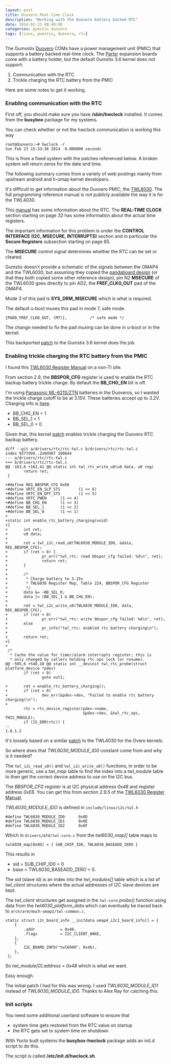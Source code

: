 ```yaml
---
layout: post
title: Duovero Real-time Clock
description: "Working with the Duovero battery backed RTC"
date: 2014-02-23 08:49:00
categories: gumstix duovero
tags: [linux, gumstix, duovero, rtc]
---
```


The Gumxstix [Duovero][duovero] COMs have a power management unit (PMIC) that supports a battery backed real-time clock. The [Parlor][parlor] expansion boards come with a battery holder, but the default Gumstix 3.6 kernel does not support:

1. Communication with the RTC
2. Trickle charging the RTC battery from the PMIC

Here are some notes to get it working.

### Enabling communication with the RTC

First off, you should make sure you have **/sbin/hwclock** installed. It comes from the **busybox** package for my systems.

You can check whether or not the hwclock communication is working this way

    root@duovero:~# hwclock -r
    Sun Feb 23 15:33:36 2014  0.000000 seconds

This is from a fixed system with the patches referenced below. A broken system will return zeros for the date and time.
 
The following summary comes from a variety of web postings mainly from upstream android and ti-omap kernel developers.

It's difficult to get information about the Duovero PMIC, the [TWL6030][twl6030]. The full programming reference manual is not publicly available the way it is for the TWL4030.

This [manual][swcs045c] has some information about the RTC. The **REAL-TIME CLOCK** section starting on page 32 has some information about the actual time registers. 

The important information for this problem is under the **CONTROL INTERFACE (I2C, MSECURE, INTERRUPTS)** section and in particular the **Secure Registers** subsection starting on page 85.

The **MSECURE** control signal determines whether the RTC can be set or cleared.
 
Gumstix doesn't provide a schematic of the signals between the OMAP4 and the TWL6030, but assuming they copied the [pandaboard design][pandaboard-schematic] (or that they both copied some other reference design), pin N2 **MSECURE** of the TWL6030 goes directly to pin AD2, the **FREF\_CLK0\_OUT** pad of the OMAP4. 

Mode 3 of this pad is **SYS\_DRM\_MSECURE** which is what is required.

The default u-boot muxes this pad in mode 7, safe mode.

    {PAD0_FREF_CLK0_OUT, (M7)},          /* safe mode */

The change needed to fix the pad muxing can be done in u-boot or in the kernel.

This backported [patch][msecure-mux-patch] to the Gumstix 3.6 kernel does the job.


### Enabling trickle charging the RTC battery from the PMIC

I found this [TWL6030 Register Manual][twl6030-register-manual] on a non-TI site.

From section 2.9, the **BBSPOR\_CFG** register is used to enable the RTC backup battery trickle charge. By default the **BB\_CHG\_EN** bit is off. 

I'm using [Panasonic ML-621S/ZTN][panasonic-battery] batteries in the Duoveros, so I wanted the trickle charge cutoff to be at 3.15V. These batteries accept up to 3.2V. Charging info is [here][battery-charging].

- BB\_CHG\_EN = 1
- BB\_SEL_1 = 1
- BB\_SEL_0 = 0

Given that, this kernel [patch][trickle-charge-patch] enables trickle charging the Duovero RTC backup battery.


    diff --git a/drivers/rtc/rtc-twl.c b/drivers/rtc/rtc-twl.c
    index 9277d94..2a9d467 100644
    --- a/drivers/rtc/rtc-twl.c
    +++ b/drivers/rtc/rtc-twl.c
    @@ -163,6 +163,41 @@ static int twl_rtc_write_u8(u8 data, u8 reg)
            return ret;
     }
    
    +#define REG_BBSPOR_CFG 0xE6
    +#define VRTC_EN_SLP_STS        (1 << 6)
    +#define VRTC_EN_OFF_STS        (1 << 5)
    +#define VRTC_PWEN      (1 << 4)
    +#define BB_CHG_EN      (1 << 3)
    +#define BB_SEL_1       (1 << 2)
    +#define BB_SEL_0       (1 << 1)
    +
    +static int enable_rtc_battery_charging(void)
    +{
    +       int ret;
    +       u8 data;
    +
    +       ret = twl_i2c_read_u8(TWL6030_MODULE_ID0, &data, REG_BBSPOR_CFG);
    +       if (ret < 0) {
    +               pr_err("twl_rtc: read bbspor_cfg failed: %d\n", ret);
    +               return ret;
    +       }
    +
    +       /*
    +        * Charge battery to 3.15v
    +        * TWL6030 Register Map, Table 224, BBSPOR_CFG Register
    +        */
    +       data &= ~BB_SEL_0;
    +       data |= (BB_SEL_1 & BB_CHG_EN);
    +
    +       ret = twl_i2c_write_u8(TWL6030_MODULE_ID0, data, REG_BBSPOR_CFG);
    +       if (ret < 0)
    +               pr_err("twl_rtc: write bbspor_cfg failed: %d\n", ret);
    +       else
    +               pr_info("twl_rtc: enabled rtc battery charging\n");
    +
    +       return ret;
    +}
    +
     /*
      * Cache the value for timer/alarm interrupts register; this is
      * only changed by callers holding rtc ops lock (or resume).
    @@ -505,6 +540,10 @@ static int __devinit twl_rtc_probe(struct platform_device *pdev)
            if (ret < 0)
                    goto out1;
    
    +       ret = enable_rtc_battery_charging();
    +       if (ret < 0)
    +               dev_err(&pdev->dev, "Failed to enable rtc battery charging)\n");
    +
            rtc = rtc_device_register(pdev->name,
                                      &pdev->dev, &twl_rtc_ops, THIS_MODULE);
            if (IS_ERR(rtc)) {
    --
    1.8.1.2
 

It's loosely based on a similar [patch][overo-trickle-charge-patch] to the TWL4030 for the Overo kernels.

So where does that *TWL6030\_MODULE\_ID0* constant come from and why is it needed?

The `twl_i2c_read_u8()` and `twl_i2c_write_u8()` functions, in order to be more generic, use a *twl\_map* table to find the index into a *twl\_module* table to then get the correct device address to use on the I2C bus.  

The *BBSPOR_CFG* register is at I2C physical address *0x48* and register address *0xE6*. You can get this from *section 2.9.5* of the [TWL6030 Register Manual][twl6030-register-manual].

*TWL6030\_MODULE\_IDO* is defined in `include/linux/i2c/twl.h`

    #define TWL6030_MODULE_ID0      0x0D
    #define TWL6030_MODULE_ID1      0x0E
    #define TWL6030_MODULE_ID2      0x0F

Which in `drivers/mfd/twl-core.c` from the *twl6030_map[]* table maps to

    twl6030_map[0x0D] = { SUB_CHIP_ID0, TWL6030_BASEADD_ZERO }

This results in 

* sid = SUB\_CHIP\_ID0 = 0
* base = TWL6030\_BASEADD\_ZERO = 0.

The *sid* (slave id) is an index into the *twl\_modules[]* table which is a list of *twl\_client* structures where the actual addresses of I2C slave devices are kept.

The *twl\_client* structures get assigned in the `twl-core` *probe()* function using data from the *twl4030\_platform\_data* which can eventually be traced back to `arch/arm/mach-omap2/twl-common.c`.

    static struct i2c_board_info __initdata omap4_i2c1_board_info[] = {
        {
            .addr           = 0x48,
            .flags          = I2C_CLIENT_WAKE,
        },
        {
            I2C_BOARD_INFO("twl6040", 0x4b),
        },
     };

So *twl_module[0].address = 0x48* which is what we want.

Easy enough.

The initial patch I had for this was wrong. I used *TWL6030\_MODULE\_ID1* instead of *TWL6030\_MODULE\_ID0*. Thanks to Alex Ray for catching this.

### Init scripts

You need some additional userland software to ensure that

- system time gets restored from the RTC value on startup
- the RTC gets set to system time on shutdown

With Yocto built systems the **busybox-hwclock** package adds an init.d script to do this. 

The script is called **/etc/init.d/hwclock.sh**.


[duovero]: https://store.gumstix.com/index.php/category/43/
[parlor]: https://store.gumstix.com/index.php/products/287/
[twl6030]: http://www.ti.com/product/twl6030
[swcs045c]: http://www.farnell.com/datasheets/1481246.pdf
[pandaboard-schematic]: http://pandaboard.org/sites/default/files/board_reference/pandaboard-ea1/panda-ea1-schematic.pdf
[msecure-mux-patch]: https://github.com/jumpnow/meta-duovero/blob/master/recipes-kernel/linux/linux-stable-3.6/0013-ARM-OMAP4-TWL-mux-sys_drm_msecure-as-output-for-PMIC.patch
[twl6030-register-manual]: http://www.cjemicros.f2s.com/public/datasheets/TWL6030_Register_Map.pdf
[panasonic-battery]: http://www.digikey.com/product-detail/en/ML-621S%2FZTN/P007-ND/965124
[battery-charging]: http://industrial.panasonic.com/www-data/pdf/AAA4000/AAA4000PE17.pdf
[trickle-charge-patch]: https://github.com/jumpnow/meta-duovero/blob/daisy/recipes-kernel/linux/linux-stable-3.6/0014-Enable-RTC-backup-battery-charging.patch
[overo-trickle-charge-patch]: https://github.com/gumstix/meta-gumstix/blob/dora/recipes-kernel/linux/linux-gumstix-3.5/0007-rtc-twl-add-support-for-backup-battery-recharge.patch